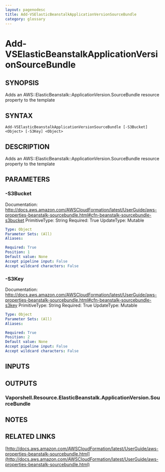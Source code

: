 ```yaml
---
layout: pagenodesc
title: Add-VSElasticBeanstalkApplicationVersionSourceBundle
category: glossary
---
```


# Add-VSElasticBeanstalkApplicationVersionSourceBundle

## SYNOPSIS
Adds an AWS::ElasticBeanstalk::ApplicationVersion.SourceBundle resource property to the template

## SYNTAX

```
Add-VSElasticBeanstalkApplicationVersionSourceBundle [-S3Bucket] <Object> [-S3Key] <Object>
```

## DESCRIPTION
Adds an AWS::ElasticBeanstalk::ApplicationVersion.SourceBundle resource property to the template

## PARAMETERS

### -S3Bucket
Documentation: http://docs.aws.amazon.com/AWSCloudFormation/latest/UserGuide/aws-properties-beanstalk-sourcebundle.html#cfn-beanstalk-sourcebundle-s3bucket
PrimitiveType: String
Required: True
UpdateType: Mutable

```yaml
Type: Object
Parameter Sets: (All)
Aliases: 

Required: True
Position: 1
Default value: None
Accept pipeline input: False
Accept wildcard characters: False
```

### -S3Key
Documentation: http://docs.aws.amazon.com/AWSCloudFormation/latest/UserGuide/aws-properties-beanstalk-sourcebundle.html#cfn-beanstalk-sourcebundle-s3key
PrimitiveType: String
Required: True
UpdateType: Mutable

```yaml
Type: Object
Parameter Sets: (All)
Aliases: 

Required: True
Position: 2
Default value: None
Accept pipeline input: False
Accept wildcard characters: False
```

## INPUTS

## OUTPUTS

### Vaporshell.Resource.ElasticBeanstalk.ApplicationVersion.SourceBundle

## NOTES

## RELATED LINKS

[http://docs.aws.amazon.com/AWSCloudFormation/latest/UserGuide/aws-properties-beanstalk-sourcebundle.html](http://docs.aws.amazon.com/AWSCloudFormation/latest/UserGuide/aws-properties-beanstalk-sourcebundle.html)

